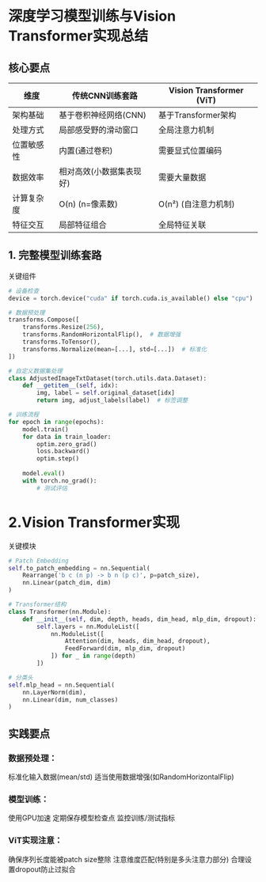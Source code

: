 # 深度学习模型训练与Vision Transformer实现总结

## 核心要点
| 维度         | 传统CNN训练套路                          | Vision Transformer (ViT)                  |
|--------------|----------------------------------------|------------------------------------------|
| 架构基础     | 基于卷积神经网络(CNN)                  | 基于Transformer架构                     |
| 处理方式     | 局部感受野的滑动窗口                   | 全局注意力机制                          |
| 位置敏感性   | 内置(通过卷积)                         | 需要显式位置编码                        |
| 数据效率     | 相对高效(小数据集表现好)               | 需要大量数据                            |
| 计算复杂度   | O(n) (n=像素数)                        | O(n²) (自注意力机制)                    |
| 特征交互     | 局部特征组合                           | 全局特征关联                            |

## 1. 完整模型训练套路
关键组件
```python
# 设备检查
device = torch.device("cuda" if torch.cuda.is_available() else "cpu")

# 数据预处理
transforms.Compose([
    transforms.Resize(256),
    transforms.RandomHorizontalFlip(),  # 数据增强
    transforms.ToTensor(),
    transforms.Normalize(mean=[...], std=[...])  # 标准化
])

# 自定义数据集处理
class AdjustedImageTxtDataset(torch.utils.data.Dataset):
    def __getitem__(self, idx):
        img, label = self.original_dataset[idx]
        return img, adjust_labels(label)  # 标签调整

# 训练流程
for epoch in range(epochs):
    model.train()
    for data in train_loader:
        optim.zero_grad()
        loss.backward()
        optim.step()
    
    model.eval()
    with torch.no_grad():
        # 测试评估
```
# 2.Vision Transformer实现
关键模块
```python
# Patch Embedding
self.to_patch_embedding = nn.Sequential(
    Rearrange('b c (n p) -> b n (p c)', p=patch_size),
    nn.Linear(patch_dim, dim)
)

# Transformer结构
class Transformer(nn.Module):
    def __init__(self, dim, depth, heads, dim_head, mlp_dim, dropout):
        self.layers = nn.ModuleList([
            nn.ModuleList([
                Attention(dim, heads, dim_head, dropout),
                FeedForward(dim, mlp_dim, dropout)
            ]) for _ in range(depth)
        ])

# 分类头
self.mlp_head = nn.Sequential(
    nn.LayerNorm(dim),
    nn.Linear(dim, num_classes)
)
```
## 实践要点
### 数据预处理：
标准化输入数据(mean/std)
适当使用数据增强(如RandomHorizontalFlip)

### 模型训练：
使用GPU加速
定期保存模型检查点
监控训练/测试指标

### ViT实现注意：
确保序列长度能被patch size整除
注意维度匹配(特别是多头注意力部分)
合理设置dropout防止过拟合